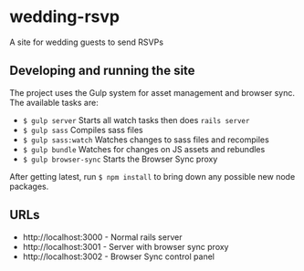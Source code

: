 # wedding-rsvp
A site for wedding guests to send RSVPs

## Developing and running the site

The project uses the Gulp system for asset management and browser sync. The available tasks are:

* `$ gulp server` Starts all watch tasks then does `rails server`
* `$ gulp sass` Compiles sass files
* `$ gulp sass:watch` Watches changes to sass files and recompiles
* `$ gulp bundle` Watches for changes on JS assets and rebundles
* `$ gulp browser-sync` Starts the Browser Sync proxy

After getting latest, run `$ npm install` to bring down any possible new node packages.

## URLs

* http://localhost:3000 - Normal rails server
* http://localhost:3001 - Server with browser sync proxy
* http://localhost:3002 - Browser Sync control panel
